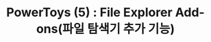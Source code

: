 ---
title: "PowerToys (5) : File Explorer Add-ons(파일 탐색기 추가 기능)"
excerpt: "파일 탐색기의 미리보기 창을 통해 볼 수 있는 파일의 종류를 확장하는 기능"

header:
  overlay_color: "#333"
  actions:
    - label: "PowerToys 더 알아보기"
      url: "https://jinhyun.blog/windows/powertoys/"

categories:
  - Windows
  - PowerToys

sidebar:
  - nav: windows/powertoys
---